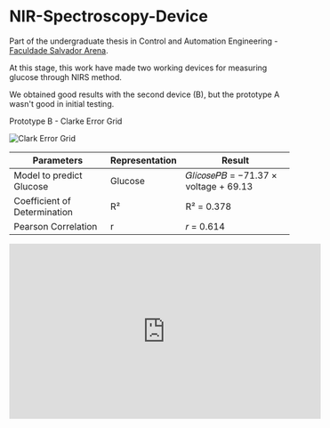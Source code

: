 # NIR-Spectroscopy-Device

Part of the undergraduate thesis in Control and Automation Engineering - [Faculdade Salvador Arena](https://faculdadesalvadorarena.org.br/site/).


At this stage,  this work have made two working devices for measuring glucose through NIRS method.

We obtained good results with the second device (B), but the prototype A wasn't good in initial testing.



Prototype B - Clarke Error Grid


![Clark Error Grid](https://github.com/danielmpinto/NIR-Spectroscopy-Device/assets/82840303/8d372ead-085f-47cc-9440-7ee3a8a96b94)

| Parameters                     | Representation | Result                                     |
|--------------------------------|----------------|--------------------------------------------|
| Model to predict Glucose       | Glucose        | 𝐺𝑙𝑖𝑐𝑜𝑠𝑒𝑃𝐵 = −71.37 × voltage + 69.13       |
| Coefficient of Determination   | R²             | R² = 0.378                                 |
| Pearson Correlation            | r              | 𝑟 = 0.614                                  |


<iframe width="560" height="315" src="https://www.youtube.com/embed/RTA05v7VBTA" frameborder="0" allowfullscreen></iframe>


